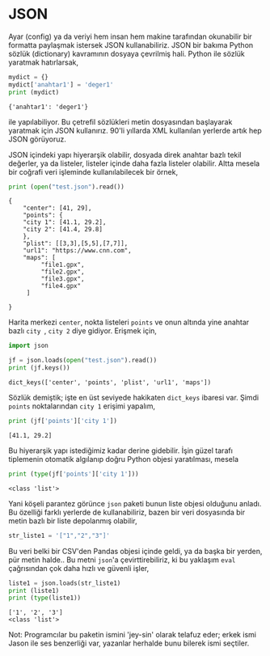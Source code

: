 # JSON

Ayar (config) ya da veriyi hem insan hem makine tarafından okunabilir
bir formatta paylaşmak istersek JSON kullanabiliriz. JSON bir bakıma
Python sözlük (dictionary) kavramının dosyaya çevrilmiş hali. Python ile
sözlük yaratmak hatırlarsak,

```python
mydict = {}
mydict['anahtar1'] = 'deger1'
print (mydict)
```

```text
{'anahtar1': 'deger1'}
```

ile yapılabiliyor. Bu çetrefil sözlükleri metin dosyasından başlayarak
yaratmak için JSON kullanırız. 90'li yıllarda XML kullanılan yerlerde
artık hep JSON görüyoruz.

JSON içindeki yapı hiyerarşik olabilir, dosyada direk anahtar bazlı
tekil değerler, ya da listeler, listeler içinde daha fazla listeler
olabilir. Altta mesela bir coğrafi veri işleminde kullanılabilecek bir
örnek,


```python
print (open("test.json").read())
```

```text
{
    "center": [41, 29],
    "points": {
	"city 1": [41.1, 29.2],
	"city 2": [41.4, 29.8]
    },
    "plist": [[3,3],[5,5],[7,7]],
    "url1": "https://www.cnn.com",
    "maps": [
	     "file1.gpx",
	     "file2.gpx",
	     "file3.gpx",
	     "file4.gpx"
     ]
	
}

```

Harita merkezi `center`, nokta listeleri `points` ve onun altında yine anahtar
bazlı `city `, `city 2` diye gidiyor. Erişmek için,

```python
import json

jf = json.loads(open("test.json").read())
print (jf.keys())
```

```text
dict_keys(['center', 'points', 'plist', 'url1', 'maps'])
```

Sözlük demiştik; işte en üst seviyede hakikaten `dict_keys` ibaresi
var. Şimdi `points` noktalarından `city 1` erişimi yapalım,


```python
print (jf['points']['city 1'])
```

```text
[41.1, 29.2]
```

Bu hiyerarşik yapı istediğimiz kadar derine gidebilir. İşin güzel tarafı
tiplemenin otomatik algılanıp doğru Python objesi yaratılması, mesela 

```python
print (type(jf['points']['city 1']))
```

```text
<class 'list'>
```

Yani köşeli parantez görünce `json` paketi bunun liste objesi olduğunu
anladı. Bu özelliği farklı yerlerde de kullanabiliriz, bazen bir veri
dosyasında bir metin bazlı bir liste depolanmış olabilir,

```python
str_liste1 = '["1","2","3"]'
```

Bu veri belki bir CSV'den Pandas objesi içinde geldi, ya da başka bir
yerden, pür metin halde.. Bu metni `json`'a çevirttirebiliriz, ki bu
yaklaşım `eval` çağrısından çok daha hızlı ve güvenli işler,

```python
liste1 = json.loads(str_liste1)
print (liste1)
print (type(liste1))
```

```text
['1', '2', '3']
<class 'list'>
```

Not: Programcılar bu paketin ismini 'jey-sin' olarak telafuz eder;
erkek ismi Jason ile ses benzerliği var, yazanlar herhalde bunu bilerek
ismi seçtiler.
